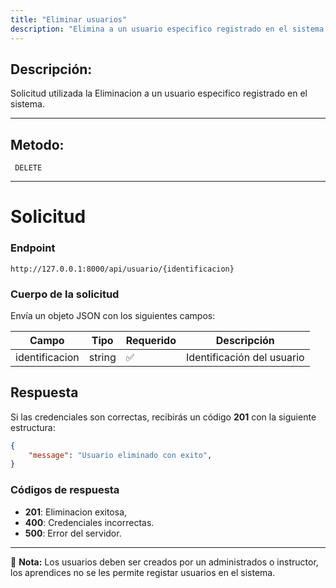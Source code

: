 ```yaml
---
title: "Eliminar usuarios"
description: "Elimina a un usuario especifico registrado en el sistema."
---
```



## Descripción:
Solicitud utilizada la Eliminacion a un usuario especifico registrado en el sistema.

---


## Metodo: 
```
 DELETE
```
---


# **Solicitud**

### **Endpoint**
```
http://127.0.0.1:8000/api/usuario/{identificacion}
```

### **Cuerpo de la solicitud**
Envía un objeto JSON con los siguientes campos:


| Campo           | Tipo   | Requerido | Descripción                |
|----------------|--------|-----------|-----------------------------|
| identificacion | string | ✅       | Identificación del usuario  |

## **Respuesta**

Si las credenciales son correctas, recibirás un código **201** con la siguiente estructura:

```json
{
    "message": "Usuario eliminado con exito",
}
```


### **Códigos de respuesta**
- **201**: Eliminacion exitosa, 
- **400**: Credenciales incorrectas.
- **500**: Error del servidor.

---

📄 **Nota:** Los usuarios deben ser creados por un administrados o instructor, los aprendices no se les permite
registar usuarios en el sistema.



